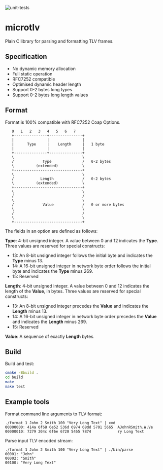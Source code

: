 ![unit-tests](https://github.com/marcinbor85/microtlv/actions/workflows/unit-tests.yml/badge.svg)
# microtlv
Plain C library for parsing and formatting TLV frames.

## Specification
- No dynamic memory allocation
- Full static operation
- RFC7252 compatible
- Optimised dynamic header length
- Support 0-2 bytes long types
- Support 0-2 bytes long length values


## Format
Format is 100% compatible with RFC7252 Coap Options.

```
   0   1   2   3   4   5   6   7
   +---------------+---------------+
   |               |               |
   |      Type     |    Length     |   1 byte
   |               |               |
   +---------------+---------------+
   \                               \
   /             Type              /   0-2 bytes
   \          (extended)           \
   +-------------------------------+
   \                               \
   /            Length             /   0-2 bytes
   \          (extended)           \
   +-------------------------------+
   \                               \
   /                               /
   \                               \
   /             Value             /   0 or more bytes
   \                               \
   /                               /
   \                               \
   +-------------------------------+
```

The fields in an option are defined as follows:

**Type**:  4-bit unsigned integer.  A value between 0 and 12 indicates the **Type**. Three values are reserved for special constructs:

- 13:  An 8-bit unsigned integer follows the initial byte and indicates the **Type** minus 13.
- 14:  A 16-bit unsigned integer in network byte order follows the initial byte and indicates the **Type** minus 269.
- 15:  Reserved


**Length**:  4-bit unsigned integer.  A value between 0 and 12 indicates the length of the **Value**, in bytes. Three values
are reserved for special constructs:

- 13:  An 8-bit unsigned integer precedes the **Value** and indicates the **Length** minus 13.
- 14:  A 16-bit unsigned integer in network byte order precedes the **Value** and indicates the **Length** minus 269.
- 15:  Reserved

**Value**:  A sequence of exactly **Length** bytes.


## Build

Build and test:

```sh
cmake -Bbuild .
cd build
make
make test
```

## Example tools

Format command line arguments to TLV format:
```
./format 1 John 2 Smith 100 "Very Long Text" | xxd
00000000: 414a 6f68 6e52 536d 6974 68dd 5701 5665  AJohnRSmith.W.Ve
00000010: 7279 204c 6f6e 6720 5465 7874            ry Long Text
```

Parse input TLV encoded stream:
```
./format 1 John 2 Smith 100 "Very Long Text" | ./bin/parse
00001: "John"
00002: "Smith"
00100: "Very Long Text"
```
